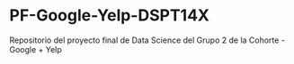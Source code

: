 # PF-Google-Yelp-DSPT14X
Repositorio del proyecto final de Data Science del Grupo 2 de la Cohorte - Google + Yelp
